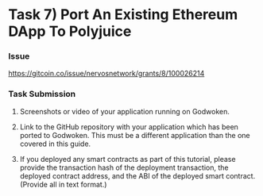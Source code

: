 # Task 7) Port An Existing Ethereum DApp To Polyjuice

### Issue
https://gitcoin.co/issue/nervosnetwork/grants/8/100026214

### Task Submission
1. Screenshots or video of your application running on Godwoken.

2. Link to the GitHub repository with your application which has been ported to Godwoken. This must be a different application than the one covered in this guide.

3. If you deployed any smart contracts as part of this tutorial, please provide the transaction hash of the deployment transaction, the deployed contract address, and the ABI of the deployed smart contract. (Provide all in text format.)